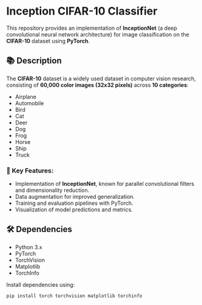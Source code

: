 # Inception CIFAR-10 Classifier

This repository provides an implementation of **InceptionNet** (a deep convolutional neural network architecture) for image classification on the **CIFAR-10** dataset using **PyTorch**.

## 📚 Description

The **CIFAR-10** dataset is a widely used dataset in computer vision research, consisting of **60,000 color images (32x32 pixels)** across **10 categories**:
- Airplane  
- Automobile  
- Bird  
- Cat  
- Deer  
- Dog  
- Frog  
- Horse  
- Ship  
- Truck  

### 🔑 Key Features:
- Implementation of **InceptionNet**, known for parallel convolutional filters and dimensionality reduction.  
- Data augmentation for improved generalization.  
- Training and evaluation pipelines with PyTorch.  
- Visualization of model predictions and metrics.  

## 🛠️ Dependencies

- Python 3.x  
- PyTorch  
- TorchVision  
- Matplotlib  
- TorchInfo  

Install dependencies using:

```bash
pip install torch torchvision matplotlib torchinfo

